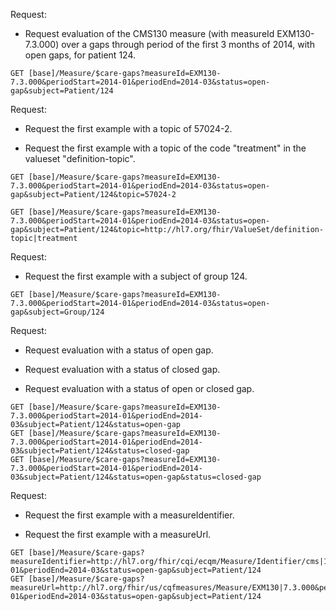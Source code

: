 
Request: 
     
* Request evaluation of the CMS130 measure (with measureId EXM130-7.3.000) over a gaps through period of the first 3 months of 2014, with open gaps, for patient 124.

~~~
GET [base]/Measure/$care-gaps?measureId=EXM130-7.3.000&periodStart=2014-01&periodEnd=2014-03&status=open-gap&subject=Patient/124
~~~

Request: 
     
* Request the first example with a topic of 57024-2.
     
* Request the first example with a topic of the code "treatment" in the valueset "definition-topic".

~~~
GET [base]/Measure/$care-gaps?measureId=EXM130-7.3.000&periodStart=2014-01&periodEnd=2014-03&status=open-gap&subject=Patient/124&topic=57024-2

GET [base]/Measure/$care-gaps?measureId=EXM130-7.3.000&periodStart=2014-01&periodEnd=2014-03&status=open-gap&subject=Patient/124&topic=http://hl7.org/fhir/ValueSet/definition-topic|treatment
~~~

Request: 
     
* Request the first example with a subject of group 124.

~~~
GET [base]/Measure/$care-gaps?measureId=EXM130-7.3.000&periodStart=2014-01&periodEnd=2014-03&status=open-gap&subject=Group/124
~~~

Request: 
     
* Request evaluation with a status of open gap.
     
* Request evaluation with a status of closed gap.
     
* Request evaluation with a status of open or closed gap.

~~~
GET [base]/Measure/$care-gaps?measureId=EXM130-7.3.000&periodStart=2014-01&periodEnd=2014-03&subject=Patient/124&status=open-gap
GET [base]/Measure/$care-gaps?measureId=EXM130-7.3.000&periodStart=2014-01&periodEnd=2014-03&subject=Patient/124&status=closed-gap
GET [base]/Measure/$care-gaps?measureId=EXM130-7.3.000&periodStart=2014-01&periodEnd=2014-03&subject=Patient/124&status=open-gap&status=closed-gap
~~~

Request: 
     
* Request the first example with a measureIdentifier.
     
* Request the first example with a measureUrl.

~~~
GET [base]/Measure/$care-gaps?measureIdentifier=http://hl7.org/fhir/cqi/ecqm/Measure/Identifier/cms|130&periodStart=2014-01&periodEnd=2014-03&status=open-gap&subject=Patient/124
GET [base]/Measure/$care-gaps?measureUrl=http://hl7.org/fhir/us/cqfmeasures/Measure/EXM130|7.3.000&periodStart=2014-01&periodEnd=2014-03&status=open-gap&subject=Patient/124
~~~